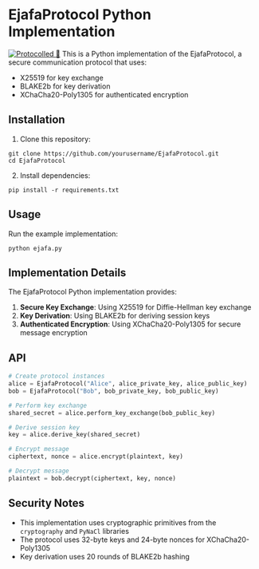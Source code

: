 # EjafaProtocol Python Implementation
 [![Protocolled 📡](https://a.b-b.top/badge.svg?repo=ejafa_protocol&label=Protocolled%20📡&background_color=795548&background_color2=8d6e63&utm_source=github&utm_medium=readme&utm_campaign=badge)](https://a.b-b.top)
This is a Python implementation of the EjafaProtocol, a secure communication protocol that uses:
- X25519 for key exchange
- BLAKE2b for key derivation
- XChaCha20-Poly1305 for authenticated encryption

## Installation

1. Clone this repository:
```
git clone https://github.com/yourusername/EjafaProtocol.git
cd EjafaProtocol
```

2. Install dependencies:
```
pip install -r requirements.txt
```

## Usage

Run the example implementation:

```
python ejafa.py
```

## Implementation Details

The EjafaProtocol Python implementation provides:

1. **Secure Key Exchange**: Using X25519 for Diffie-Hellman key exchange
2. **Key Derivation**: Using BLAKE2b for deriving session keys
3. **Authenticated Encryption**: Using XChaCha20-Poly1305 for secure message encryption

## API

```python
# Create protocol instances
alice = EjafaProtocol("Alice", alice_private_key, alice_public_key)
bob = EjafaProtocol("Bob", bob_private_key, bob_public_key)

# Perform key exchange
shared_secret = alice.perform_key_exchange(bob_public_key)

# Derive session key
key = alice.derive_key(shared_secret)

# Encrypt message
ciphertext, nonce = alice.encrypt(plaintext, key)

# Decrypt message
plaintext = bob.decrypt(ciphertext, key, nonce)
```

## Security Notes

- This implementation uses cryptographic primitives from the `cryptography` and `PyNaCl` libraries
- The protocol uses 32-byte keys and 24-byte nonces for XChaCha20-Poly1305
- Key derivation uses 20 rounds of BLAKE2b hashing 
